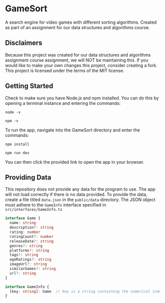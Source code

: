 # GameSort

A search engine for video games with different sorting algorithms. Created as part of an assignment for our data structures and algorithms course.

## Disclaimers

Because this project was created for our data structures and algorithms assignment course assignment, we will NOT be maintaining this. If you would like to make your own changes this project, consider creating a fork.
This project is licensed under the terms of the MIT license.

## Getting Started

Check to make sure you have Node.js and npm installed. You can do this by opening a terminal instance and entering the commands:
```
node -v
```
```
npm -v
```

To run the app, navigate into the GameSort directory and enter the commands:
```
npm install
```
```
npm run dev
```
You can then click the provided link to open the app in your browser.

## Providing Data

This repository does not provide any data for the program to use. The app will not load correctly if there is no data provided. To provide the data, create a file titled `data.json` in the `public/data` directory. The JSON object must adhere to the `GameInfo` interface specified in `src/interfaces/GameInfo.ts`

```ts
interface Game {
  name: string
  description?: string
  rating: number
  ratingCount?: number
  releaseDate?: string
  genres?: string
  platforms?: string
  tags?: string
  ageRatings?: string
  imageUrl?: string
  similarGames?: string
  url?: string
}

interface GameInfo {
  [key: string]: Game  // key is a string containing the numerical index of this game
}
```


